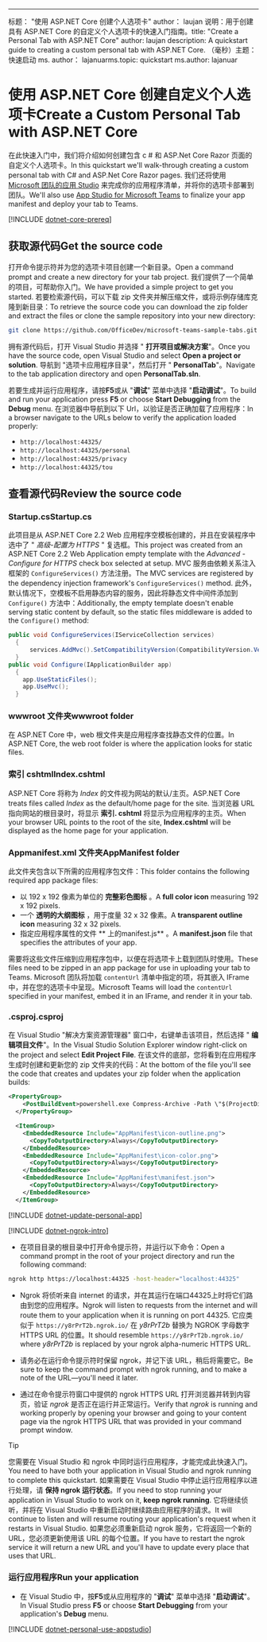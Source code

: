 ---
<span data-ttu-id="35503-101">标题： "使用 ASP.NET Core 创建个人选项卡" author： laujan 说明：用于创建具有 ASP.NET Core 的自定义个人选项卡的快速入门指南。</span><span class="sxs-lookup"><span data-stu-id="35503-101">title: "Create a Personal Tab with ASP.NET Core" author: laujan description: A quickstart guide to creating a custom personal tab with ASP.NET Core.</span></span>
<span data-ttu-id="35503-102">（毫秒）主题：快速启动 ms. author： lajanuar</span><span class="sxs-lookup"><span data-stu-id="35503-102">ms.topic: quickstart ms.author: lajanuar</span></span>
# <a name="create-a-custom-personal-tab-with-aspnet-core"></a><span data-ttu-id="35503-103">使用 ASP.NET Core 创建自定义个人选项卡</span><span class="sxs-lookup"><span data-stu-id="35503-103">Create a Custom Personal Tab with ASP.NET Core</span></span>

<span data-ttu-id="35503-104">在此快速入门中，我们将介绍如何创建包含 c # 和 ASP.Net Core Razor 页面的自定义个人选项卡。</span><span class="sxs-lookup"><span data-stu-id="35503-104">In this quickstart we'll walk-through creating a custom personal tab with C# and ASP.Net Core Razor pages.</span></span> <span data-ttu-id="35503-105">我们还将使用 [Microsoft 团队的应用 Studio](~/concepts/build-and-test/app-studio-overview.md) 来完成你的应用程序清单，并将你的选项卡部署到团队。</span><span class="sxs-lookup"><span data-stu-id="35503-105">We'll also use [App Studio for Microsoft Teams](~/concepts/build-and-test/app-studio-overview.md) to finalize your app manifest and deploy your tab to Teams.</span></span>

[!INCLUDE [dotnet-core-prereq](~/includes/tabs/dotnet-core-prereq.md)]

## <a name="get-the-source-code"></a><span data-ttu-id="35503-106">获取源代码</span><span class="sxs-lookup"><span data-stu-id="35503-106">Get the source code</span></span>

<span data-ttu-id="35503-107">打开命令提示符并为您的选项卡项目创建一个新目录。</span><span class="sxs-lookup"><span data-stu-id="35503-107">Open a command prompt and create a new directory for your tab project.</span></span> <span data-ttu-id="35503-108">我们提供了一个简单的项目，可帮助你入门。</span><span class="sxs-lookup"><span data-stu-id="35503-108">We have provided a simple project to get you started.</span></span> <span data-ttu-id="35503-109">若要检索源代码，可以下载 zip 文件夹并解压缩文件，或将示例存储库克隆到新目录：</span><span class="sxs-lookup"><span data-stu-id="35503-109">To retrieve the source code you can download the zip folder and extract the files or clone the sample repository into your new directory:</span></span>

```bash
git clone https://github.com/OfficeDev/microsoft-teams-sample-tabs.git
```

<span data-ttu-id="35503-110">拥有源代码后，打开 Visual Studio 并选择 " **打开项目或解决方案**"。</span><span class="sxs-lookup"><span data-stu-id="35503-110">Once you have the source code, open Visual Studio and select **Open a project or solution**.</span></span> <span data-ttu-id="35503-111">导航到 "选项卡应用程序目录"，然后打开 " **PersonalTab**"。</span><span class="sxs-lookup"><span data-stu-id="35503-111">Navigate to the tab application directory and open **PersonalTab.sln**.</span></span>

<span data-ttu-id="35503-112">若要生成并运行应用程序，请按**F5**或从 "**调试**" 菜单中选择 "**启动调试**"。</span><span class="sxs-lookup"><span data-stu-id="35503-112">To build and run your application press **F5** or choose **Start Debugging** from the **Debug** menu.</span></span> <span data-ttu-id="35503-113">在浏览器中导航到以下 Url，以验证是否正确加载了应用程序：</span><span class="sxs-lookup"><span data-stu-id="35503-113">In a browser navigate to the URLs below to verify the application loaded properly:</span></span>

- `http://localhost:44325/`
- `http://localhost:44325/personal`
- `http://localhost:44325/privacy`
- `http://localhost:44325/tou`

## <a name="review-the-source-code"></a><span data-ttu-id="35503-114">查看源代码</span><span class="sxs-lookup"><span data-stu-id="35503-114">Review the source code</span></span>

### <a name="startupcs"></a><span data-ttu-id="35503-115">Startup.cs</span><span class="sxs-lookup"><span data-stu-id="35503-115">Startup.cs</span></span>

<span data-ttu-id="35503-116">此项目是从 ASP.NET Core 2.2 Web 应用程序空模板创建的，并且在安装程序中选中了 " *高级-配置为 HTTPS* " 复选框。</span><span class="sxs-lookup"><span data-stu-id="35503-116">This project was created from an ASP.NET Core 2.2 Web Application empty template with the *Advanced - Configure for HTTPS* check box selected at setup.</span></span> <span data-ttu-id="35503-117">MVC 服务由依赖关系注入框架的 `ConfigureServices()` 方法注册。</span><span class="sxs-lookup"><span data-stu-id="35503-117">The MVC services are registered by the dependency injection framework's `ConfigureServices()` method.</span></span> <span data-ttu-id="35503-118">此外，默认情况下，空模板不启用静态内容的服务，因此将静态文件中间件添加到 `Configure()` 方法中：</span><span class="sxs-lookup"><span data-stu-id="35503-118">Additionally, the empty template doesn't enable serving static content by default, so the static files middleware is added to the `Configure()` method:</span></span>

```csharp
public void ConfigureServices(IServiceCollection services)
  {
      services.AddMvc().SetCompatibilityVersion(CompatibilityVersion.Version_2_2);
  }
public void Configure(IApplicationBuilder app)
  {
    app.UseStaticFiles();
    app.UseMvc();
  }
```

### <a name="wwwroot-folder"></a><span data-ttu-id="35503-119">wwwroot 文件夹</span><span class="sxs-lookup"><span data-stu-id="35503-119">wwwroot folder</span></span>

<span data-ttu-id="35503-120">在 ASP.NET Core 中，web 根文件夹是应用程序查找静态文件的位置。</span><span class="sxs-lookup"><span data-stu-id="35503-120">In ASP.NET Core, the web root folder is where the application looks for static files.</span></span>

### <a name="indexcshtml"></a><span data-ttu-id="35503-121">索引 cshtml</span><span class="sxs-lookup"><span data-stu-id="35503-121">Index.cshtml</span></span>

<span data-ttu-id="35503-122">ASP.NET Core 将称为 *Index* 的文件视为网站的默认/主页。</span><span class="sxs-lookup"><span data-stu-id="35503-122">ASP.NET Core treats files called *Index* as the default/home page for the site.</span></span> <span data-ttu-id="35503-123">当浏览器 URL 指向网站的根目录时，将显示 **索引. cshtml** 将显示为应用程序的主页。</span><span class="sxs-lookup"><span data-stu-id="35503-123">When your browser URL points to the root of the site, **Index.cshtml** will be displayed as the home page for your application.</span></span>

### <a name="appmanifest-folder"></a><span data-ttu-id="35503-124">Appmanifest.xml 文件夹</span><span class="sxs-lookup"><span data-stu-id="35503-124">AppManifest folder</span></span>

<span data-ttu-id="35503-125">此文件夹包含以下所需的应用程序包文件：</span><span class="sxs-lookup"><span data-stu-id="35503-125">This folder contains the following required app package files:</span></span>

- <span data-ttu-id="35503-126">以 192 x 192 像素为单位的 **完整彩色图标** 。</span><span class="sxs-lookup"><span data-stu-id="35503-126">A **full color icon** measuring 192 x 192 pixels.</span></span>
- <span data-ttu-id="35503-127">一个 **透明的大纲图标** ，用于度量 32 x 32 像素。</span><span class="sxs-lookup"><span data-stu-id="35503-127">A **transparent outline icon** measuring 32 x 32 pixels.</span></span>
- <span data-ttu-id="35503-128">指定应用程序属性的文件 \*\* 上的manifest.js\*\* 。</span><span class="sxs-lookup"><span data-stu-id="35503-128">A **manifest.json** file that specifies the attributes of your app.</span></span>

<span data-ttu-id="35503-129">需要将这些文件压缩到应用程序包中，以便在将选项卡上载到团队时使用。</span><span class="sxs-lookup"><span data-stu-id="35503-129">These files need to be zipped in an app package for use in uploading your tab to Teams.</span></span> <span data-ttu-id="35503-130">Microsoft 团队将加载 `contentUrl` 清单中指定的项，将其嵌入 IFrame 中，并在您的选项卡中呈现。</span><span class="sxs-lookup"><span data-stu-id="35503-130">Microsoft Teams will load the `contentUrl` specified in your manifest, embed it in an IFrame, and render it in your tab.</span></span>

### <a name="csproj"></a><span data-ttu-id="35503-131">.csproj</span><span class="sxs-lookup"><span data-stu-id="35503-131">.csproj</span></span>

<span data-ttu-id="35503-132">在 Visual Studio "解决方案资源管理器" 窗口中，右键单击该项目，然后选择 " **编辑项目文件**"。</span><span class="sxs-lookup"><span data-stu-id="35503-132">In the Visual Studio Solution Explorer window right-click on the project and select **Edit Project File**.</span></span> <span data-ttu-id="35503-133">在该文件的底部，您将看到在应用程序生成时创建和更新您的 zip 文件夹的代码：</span><span class="sxs-lookup"><span data-stu-id="35503-133">At the bottom of the file you'll see the code that creates and updates your zip folder when the application builds:</span></span>

```xml
<PropertyGroup>
    <PostBuildEvent>powershell.exe Compress-Archive -Path \"$(ProjectDir)AppManifest\*\" -DestinationPath \"$(TargetDir)tab.zip\" -Force</PostBuildEvent>
  </PropertyGroup>

  <ItemGroup>
    <EmbeddedResource Include="AppManifest\icon-outline.png">
      <CopyToOutputDirectory>Always</CopyToOutputDirectory>
    </EmbeddedResource>
    <EmbeddedResource Include="AppManifest\icon-color.png">
      <CopyToOutputDirectory>Always</CopyToOutputDirectory>
    </EmbeddedResource>
    <EmbeddedResource Include="AppManifest\manifest.json">
      <CopyToOutputDirectory>Always</CopyToOutputDirectory>
    </EmbeddedResource>
  </ItemGroup>
```

[!INCLUDE  [dotnet-update-personal-app](~/includes/tabs/dotnet-update-personal-app.md)]

[!INCLUDE [dotnet-ngrok-intro](~/includes/tabs/dotnet-ngrok-intro.md)]

- <span data-ttu-id="35503-134">在项目目录的根目录中打开命令提示符，并运行以下命令：</span><span class="sxs-lookup"><span data-stu-id="35503-134">Open a command prompt in the root of your project directory and run the following command:</span></span>

```bash
ngrok http https://localhost:44325 -host-header="localhost:44325"
```

- <span data-ttu-id="35503-135">Ngrok 将侦听来自 internet 的请求，并在其运行在端口44325上时将它们路由到您的应用程序。</span><span class="sxs-lookup"><span data-stu-id="35503-135">Ngrok will listen to requests from the internet and will route them to your application when it is running on port 44325.</span></span>  <span data-ttu-id="35503-136">它应类似于 `https://y8rPrT2b.ngrok.io/` 在 *y8rPrT2b* 替换为 NGROK 字母数字 HTTPS URL 的位置。</span><span class="sxs-lookup"><span data-stu-id="35503-136">It should resemble `https://y8rPrT2b.ngrok.io/` where *y8rPrT2b* is replaced by your ngrok alpha-numeric HTTPS URL.</span></span>

- <span data-ttu-id="35503-137">请务必在运行命令提示符时保留 ngrok，并记下该 URL，稍后将需要它。</span><span class="sxs-lookup"><span data-stu-id="35503-137">Be sure to keep the command prompt with ngrok running, and to make a note of the URL—you'll need it later.</span></span>

- <span data-ttu-id="35503-138">通过在命令提示符窗口中提供的 ngrok HTTPS URL 打开浏览器并转到内容页，验证 *ngrok* 是否正在运行并正常运行。</span><span class="sxs-lookup"><span data-stu-id="35503-138">Verify that *ngrok* is running and working properly by opening your browser and going to your content page via the ngrok HTTPS URL that was provided in your command prompt window.</span></span>

>[!TIP]
><span data-ttu-id="35503-139">您需要在 Visual Studio 和 ngrok 中同时运行应用程序，才能完成此快速入门。</span><span class="sxs-lookup"><span data-stu-id="35503-139">You need to have both your application in Visual Studio and ngrok running to complete this quickstart.</span></span> <span data-ttu-id="35503-140">如果需要在 Visual Studio 中停止运行应用程序以进行处理，请 **保持 ngrok 运行状态**。</span><span class="sxs-lookup"><span data-stu-id="35503-140">If you need to stop running your application in Visual Studio to work on it, **keep ngrok running**.</span></span> <span data-ttu-id="35503-141">它将继续侦听，并将在 Visual Studio 中重新启动时继续路由应用程序的请求。</span><span class="sxs-lookup"><span data-stu-id="35503-141">It will continue to listen and will resume routing your application's request when it restarts in Visual Studio.</span></span> <span data-ttu-id="35503-142">如果您必须重新启动 ngrok 服务，它将返回一个新的 URL，您必须更新使用该 URL 的每个位置。</span><span class="sxs-lookup"><span data-stu-id="35503-142">If you have to restart the ngrok service it will return a new URL and you'll have to update every place that uses that URL.</span></span>

### <a name="run-your-application"></a><span data-ttu-id="35503-143">运行应用程序</span><span class="sxs-lookup"><span data-stu-id="35503-143">Run your application</span></span>

- <span data-ttu-id="35503-144">在 Visual Studio 中，按**F5**或从应用程序的 "**调试**" 菜单中选择 "**启动调试**"。</span><span class="sxs-lookup"><span data-stu-id="35503-144">In Visual Studio press **F5** or choose **Start Debugging** from your application's **Debug** menu.</span></span>

[!INCLUDE [dotnet-personal-use-appstudio](~/includes/tabs/dotnet-personal-use-appstudio.md)]
